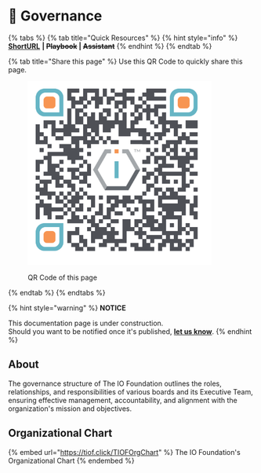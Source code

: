 # 🌟 Governance

{% tabs %}
{% tab title="Quick Resources" %}
{% hint style="info" %}
[**ShortURL**](https://short.theiofoundation.org/TIOFDocsGovernance) **|&#x20;**~~**Playbook**~~**&#x20;|&#x20;**~~**Assistant**~~
{% endhint %}
{% endtab %}

{% tab title="Share this page" %}
Use this QR Code to quickly share this page.

<figure><img src="../../.gitbook/assets/TIOFDocsTIOFsGovernance_4096x4096.png" alt="" width="375"><figcaption><p>QR Code of this page</p></figcaption></figure>
{% endtab %}
{% endtabs %}

{% hint style="warning" %}
**NOTICE**

This documentation page is under construction.\
Should you want to be notified once it's published, [**let us know**](https://tiof.click/TIOFTarianUpdatesService).
{% endhint %}

## About

The governance structure of The IO Foundation outlines the roles, relationships, and responsibilities of various boards and its Executive Team, ensuring effective management, accountability, and alignment with the organization's mission and objectives.

## Organizational Chart

{% embed url="https://tiof.click/TIOFOrgChart" %}
The IO Foundation's Organizational Chart
{% endembed %}



